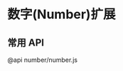 ﻿数字(Number)扩展
========================================================

常用 API
------------------------------------------
@api number/number.js
